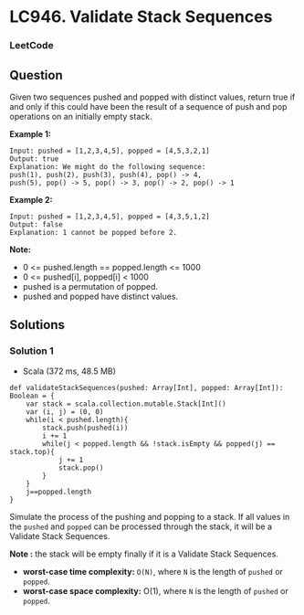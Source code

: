 # LC946. Validate Stack Sequences

### LeetCode

## Question

Given two sequences pushed and popped with distinct values, return true if and only if this could have been the result of a sequence of push and pop operations on an initially empty stack.

**Example 1:**
```
Input: pushed = [1,2,3,4,5], popped = [4,5,3,2,1]
Output: true
Explanation: We might do the following sequence:
push(1), push(2), push(3), push(4), pop() -> 4,
push(5), pop() -> 5, pop() -> 3, pop() -> 2, pop() -> 1
```

**Example 2:**
```
Input: pushed = [1,2,3,4,5], popped = [4,3,5,1,2]
Output: false
Explanation: 1 cannot be popped before 2.
``` 

**Note:**

* 0 <= pushed.length == popped.length <= 1000
* 0 <= pushed[i], popped[i] < 1000
* pushed is a permutation of popped.
* pushed and popped have distinct values.

## Solutions

### Solution 1

* Scala (372 ms, 48.5 MB)
```
def validateStackSequences(pushed: Array[Int], popped: Array[Int]): Boolean = {
    var stack = scala.collection.mutable.Stack[Int]() 
    var (i, j) = (0, 0)
    while(i < pushed.length){
        stack.push(pushed(i))
        i += 1
        while(j < popped.length && !stack.isEmpty && popped(j) == stack.top){
            j += 1
            stack.pop()
        }
    }
    j==popped.length
}
```

Simulate the process of the pushing and popping to a stack. If all values in the `pushed` and `popped` can be processed through the stack, it will be a Validate Stack Sequences.

**Note :** the stack will be empty finally if it is a Validate Stack Sequences.

* **worst-case time complexity:** `O(N)`, where `N` is the length of `pushed` or `popped`.
* **worst-case space complexity:** O(1), where `N` is the length of `pushed` or `popped`.
